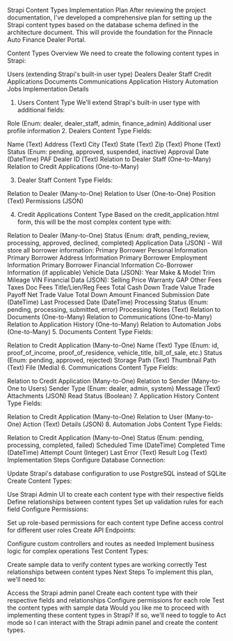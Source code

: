 Strapi Content Types Implementation Plan
After reviewing the project documentation, I've developed a comprehensive plan for setting up the Strapi content types based on the database schema defined in the architecture document. This will provide the foundation for the Pinnacle Auto Finance Dealer Portal.

Content Types Overview
We need to create the following content types in Strapi:

Users (extending Strapi's built-in user type)
Dealers
Dealer Staff
Credit Applications
Documents
Communications
Application History
Automation Jobs
Implementation Details
1. Users Content Type
We'll extend Strapi's built-in user type with additional fields:

Role (Enum: dealer, dealer_staff, admin, finance_admin)
Additional user profile information
2. Dealers Content Type
Fields:

Name (Text)
Address (Text)
City (Text)
State (Text)
Zip (Text)
Phone (Text)
Status (Enum: pending, approved, suspended, inactive)
Approval Date (DateTime)
PAF Dealer ID (Text)
Relation to Dealer Staff (One-to-Many)
Relation to Credit Applications (One-to-Many)

3. Dealer Staff Content Type
Fields:

Relation to Dealer (Many-to-One)
Relation to User (One-to-One)
Position (Text)
Permissions (JSON)

4. Credit Applications Content Type
Based on the credit_application.html form, this will be the most complex content type with:

Relation to Dealer (Many-to-One)
Status (Enum: draft, pending_review, processing, approved, declined, completed)
Application Data (JSON) - Will store all borrower information:
Primary Borrower Personal Information
Primary Borrower Address Information
Primary Borrower Employment Information
Primary Borrower Financial Information
Co-Borrower Information (if applicable)
Vehicle Data (JSON):
Year
Make & Model
Trim
Mileage
VIN
Financial Data (JSON):
Selling Price
Warranty
GAP
Other Fees
Taxes
Doc Fees
Title/Lien/Reg Fees
Total Cash Down
Trade Value
Trade Payoff
Net Trade Value
Total Down
Amount Financed
Submission Date (DateTime)
Last Processed Date (DateTime)
Processing Status (Enum: pending, processing, submitted, error)
Processing Notes (Text)
Relation to Documents (One-to-Many)
Relation to Communications (One-to-Many)
Relation to Application History (One-to-Many)
Relation to Automation Jobs (One-to-Many)
5. Documents Content Type
Fields:

Relation to Credit Application (Many-to-One)
Name (Text)
Type (Enum: id, proof_of_income, proof_of_residence, vehicle_title, bill_of_sale, etc.)
Status (Enum: pending, approved, rejected)
Storage Path (Text)
Thumbnail Path (Text)
File (Media)
6. Communications Content Type
Fields:

Relation to Credit Application (Many-to-One)
Relation to Sender (Many-to-One to Users)
Sender Type (Enum: dealer, admin, system)
Message (Text)
Attachments (JSON)
Read Status (Boolean)
7. Application History Content Type
Fields:

Relation to Credit Application (Many-to-One)
Relation to User (Many-to-One)
Action (Text)
Details (JSON)
8. Automation Jobs Content Type
Fields:

Relation to Credit Application (Many-to-One)
Status (Enum: pending, processing, completed, failed)
Scheduled Time (DateTime)
Completed Time (DateTime)
Attempt Count (Integer)
Last Error (Text)
Result Log (Text)
Implementation Steps
Configure Database Connection:

Update Strapi's database configuration to use PostgreSQL instead of SQLite
Create Content Types:

Use Strapi Admin UI to create each content type with their respective fields
Define relationships between content types
Set up validation rules for each field
Configure Permissions:

Set up role-based permissions for each content type
Define access control for different user roles
Create API Endpoints:

Configure custom controllers and routes as needed
Implement business logic for complex operations
Test Content Types:

Create sample data to verify content types are working correctly
Test relationships between content types
Next Steps
To implement this plan, we'll need to:

Access the Strapi admin panel
Create each content type with their respective fields and relationships
Configure permissions for each role
Test the content types with sample data
Would you like me to proceed with implementing these content types in Strapi? If so, we'll need to toggle to Act mode so I can interact with the Strapi admin panel and create the content types.